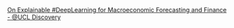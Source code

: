 [On Explainable #DeepLearning for Macroeconomic Forecasting and Finance - @UCL Discovery](https://qi.tc/qi/111125)